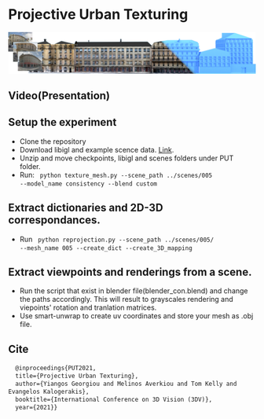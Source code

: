 # Projective Urban Texturing

![img](teaser_iccv_2.png)

## Video(Presentation)
<a href="{https://www.youtube.com/watch?v=QN18pQsbXKQ-url}" title="Projective Urban Texturing"></a>

## Setup the experiment
* Clone the repository
* Download libigl and example scence data. [Link](https://ucy-my.sharepoint.com/:u:/g/personal/ygeorg01_ucy_ac_cy/EclwsJHnDlxLhZzg8HFBPUAB0ZgJdxb475k9Joaf5SGZZg?e=kiiwBz).
* Unzip and move checkpoints, libigl and scenes folders under PUT folder. 
* Run:
<code> python texture_mesh.py --scene_path ../scenes/005 --model_name consistency --blend custom </code>


## Extract dictionaries and 2D-3D correspondances.
* Run <code> python reprojection.py --scene_path ../scenes/005/ --mesh_name 005 --create_dict --create_3D_mapping </code>

## Extract viewpoints and renderings from a scene.
* Run the script that exist in blender file(blender_con.blend) and change the paths accordingly. This will result to grayscales rendering and viepoints' rotation and tranlation matrices.
* Use smart-unwrap to create uv coordinates and store your mesh as .obj file.

## Cite
```
  @inproceedings{PUT2021, 
  title={Projective Urban Texturing},
  author={Yiangos Georgiou and Melinos Averkiou and Tom Kelly and Evangelos Kalogerakis},
  booktitle={International Conference on 3D Vision (3DV)},
  year={2021}}
```
